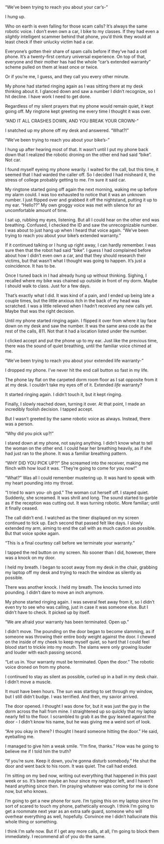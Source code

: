  

“We’ve been trying to reach you about your car’s-”

I hung up.

Who on earth is even falling for those scam calls? It’s always the same robotic voice. I don’t even own a car, I bike to my classes. If they had even a *slightly* intelligent scammer behind that phone, you’d think they would at least check if their unlucky victim had a car.

Everyone’s gotten their share of spam calls before if they’ve had a cell phone. It’s a twenty-first century universal experience. On top of that, everyone and their mother has had the whole “car’s extended warranty” scheme pulled on them at least once or twice.

Or if you’re me, I guess, and they call you every other minute.

My phone had started ringing again as I was sitting there at my desk thinking about it. I glanced down and saw a number I didn’t recognize, so I hit decline. I have work I need to get done.

Regardless of my silent prayers that my phone would remain quiet, it kept going off. My ringtone kept greeting me every time I thought it was over.

“AND IT ALL CRASHES DOWN, AND YOU BREAK YOUR CROWN-”

I snatched up my phone off my desk and answered. “What?!”

“We’ve been trying to reach you about your bike’s-”

I hung up after hearing most of that. It wasn’t until I put my phone back down that I realized the robotic droning on the other end had said “bike”. Not car.

I found myself eyeing my phone wearily. I waited for the call, but this time, it seemed that I had warded the caller off. So I decided I had misheard it, the stress of college probably getting to me. I’m sure it said car.

My ringtone started going off again the next morning, waking me up before my alarm could. I was too exhausted to notice that it was an unknown number. I just flipped over and grabbed it off the nightstand, putting it up to my ear. “Hello??” My own groggy voice was met with silence for an uncomfortable amount of time.

I sat up, rubbing my eyes, listening. But all I could hear on the other end was breathing. Confused, I checked the ID and saw the unrecognizable number. I was about to just hang up when I heard that voice again. “We’ve been trying to reach you about your bike’s extended warranty.”

If it continued talking or I hung up right away, I can hardly remember. I was sure then that the robot had said “bike”. I guess I had complained before about how I didn’t even own a car, and that they should research their victims, but that wasn’t what I thought was going to happen. It’s just a coincidence. It has to be.

Once I tuned back in I had already hung up without thinking. Sighing, I recalled where my bike was chained up outside in front of my dorm. Maybe I should walk to class. Just for a few days.

That’s exactly what I did. It was kind of a pain, and I ended up being late a couple times, but the little anxious itch in the back of my head was scratched. I was a little relieved when I hadn’t received any new calls yet. Maybe that was the right decision.

Until my phone started ringing again. I flipped it over from where it lay face down on my desk and saw the number. It was the same area code as the rest of the calls, 811. Not that it had a location listed under the number.

I clicked accept and put the phone up to my ear. Just like the previous time, there was the sound of quiet breathing, until the familiar voice chimed at me.

“We’ve been trying to reach you about your extended life warranty-”

I dropped my phone. I’ve never hit the end call button so fast in my life.

The phone lay flat on the carpeted dorm room floor as I sat opposite from it at my desk. I couldn’t take my eyes off of it. Extended *life* warranty?

It started ringing again. I didn’t touch it, but it kept ringing.

Finally, I slowly reached down, turning it over. At that point, I made an incredibly foolish decision. I tapped accept.

But I wasn’t greeted by the same robotic voice as always. Instead, there was a person.

“Why did you pick up?!”

I stared down at my phone, not saying anything. I didn’t know what to tell the woman on the other end. I could hear her breathing heavily, as if she had just ran to the phone. It was a familiar breathing pattern.

“WHY DID YOU PICK UP?!” She screamed into the receiver, making me flinch with how loud it was. “They’re going to come for you now!”

“What?” Was all I could remember mustering up. It was hard to speak with my heart pounding into my throat.

“I tried to warn you- oh god.” The woman cut herself off. I stayed quiet. Suddenly, she screamed. It was shrill and long. The sound started to garble as if the reception was cutting out. It was turning robotic. More familiar; until it finally ceased.

The call didn’t end. I watched as the timer displayed on my screen continued to tick up. Each second that passed felt like days. I slowly extended my arm, aiming to end the call with as much caution as possible. But that voice spoke again.

“This is a final courtesy call before we terminate your warranty.”

I tapped the red button on my screen. No sooner than I did, however, there was a knock on my door.

I held my breath. I began to scoot away from my desk in the chair, grabbing my laptop off my desk and trying to reach the window as silently as possible.

There was another knock. I held my breath. The knocks turned into pounding. I didn’t dare to move an inch anymore.

My phone started ringing again. I was several feet away from it, so I didn’t even try to see who was calling, just in case it was someone else. But I didn’t have to check. It picked up by itself.

“We are afraid your warranty has been terminated. Open up.”

I didn’t move. The pounding on the door began to become slamming, as if someone was throwing their entire body weight against the door. I chewed on the inside of my cheek to keep myself quiet, so hard that I could feel blood start to trickle into my mouth. The slams were only growing louder and louder with each passing second.

“Let us in. Your warranty must be terminated. Open the door.” The robotic voice droned on from my phone.

I continued to stay as silent as possible, curled up in a ball in my desk chair. I didn’t move a muscle.

It must have been hours. The sun was starting to set through my window, but I still didn’t budge. I was terrified. And then, my savior arrived.

The door opened. I thought I was done for, but it was just the guy in the dorm across the hall from mine. I straightened up so quickly that my laptop nearly fell to the floor. I scrambled to grab it as the guy leaned against the door - I didn’t know his name, but he was giving me a weird sort of look.

“Are you okay in there? I thought I heard someone hitting the door.” He said, eyeballing me.

I managed to give him a weak smile. “I’m fine, thanks.” How was he going to believe me if I told him the truth?

“If you’re sure. Keep it down, you’re gonna disturb somebody.” He shut the door and went back to his room. It was quiet. The call had ended.

I’m sitting on my bed now, writing out everything that happened in this past week or so. It’s been maybe an hour since my neighbor left, and I haven’t heard anything since then. I’m praying whatever was coming for me is done now, but who knows. 

I’m going to get a new phone for sure. I’m typing this on my laptop since I’m sort of scared to touch my phone, pathetically enough. I think I’m going to get a roommate next year as an extra safe guard, someone who will overhear everything as well, hopefully. Convince me I didn’t hallucinate this whole thing or something.

I think I’m safe now. But if I get any more calls, at all, I’m going to block them immediately. I recommend all of you do the same.